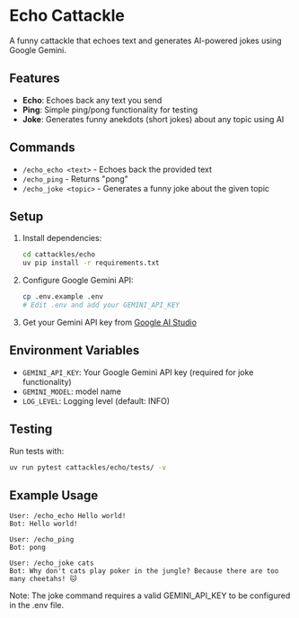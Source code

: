 # Echo Cattackle

A funny cattackle that echoes text and generates AI-powered jokes using Google Gemini.

## Features

- **Echo**: Echoes back any text you send
- **Ping**: Simple ping/pong functionality for testing
- **Joke**: Generates funny anekdots (short jokes) about any topic using AI

## Commands

- `/echo_echo <text>` - Echoes back the provided text
- `/echo_ping` - Returns "pong"
- `/echo_joke <topic>` - Generates a funny joke about the given topic

## Setup

1. Install dependencies:
   ```bash
   cd cattackles/echo
   uv pip install -r requirements.txt
   ```

2. Configure Google Gemini API:
   ```bash
   cp .env.example .env
   # Edit .env and add your GEMINI_API_KEY
   ```

3. Get your Gemini API key from [Google AI Studio](https://makersuite.google.com/app/apikey)

## Environment Variables

- `GEMINI_API_KEY`: Your Google Gemini API key (required for joke functionality)
- `GEMINI_MODEL`: model name
- `LOG_LEVEL`: Logging level (default: INFO)

## Testing

Run tests with:
```bash
uv run pytest cattackles/echo/tests/ -v
```

## Example Usage

```
User: /echo_echo Hello world!
Bot: Hello world!

User: /echo_ping
Bot: pong

User: /echo_joke cats
Bot: Why don't cats play poker in the jungle? Because there are too many cheetahs! 🐱
```

Note: The joke command requires a valid GEMINI_API_KEY to be configured in the .env file.
